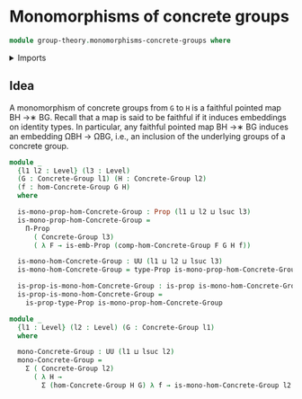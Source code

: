 # Monomorphisms of concrete groups

```agda
module group-theory.monomorphisms-concrete-groups where
```

<details><summary>Imports</summary>

```agda
open import foundation.dependent-pair-types
open import foundation.embeddings
open import foundation.propositions
open import foundation.universe-levels

open import group-theory.concrete-groups
open import group-theory.homomorphisms-concrete-groups
```

</details>

## Idea

A monomorphism of concrete groups from `G` to `H` is a faithful pointed map BH
→∗ BG. Recall that a map is said to be faithful if it induces embeddings on
identity types. In particular, any faithful pointed map BH →∗ BG induces an
embedding ΩBH → ΩBG, i.e., an inclusion of the underlying groups of a concrete
group.

```agda
module _
  {l1 l2 : Level} (l3 : Level)
  (G : Concrete-Group l1) (H : Concrete-Group l2)
  (f : hom-Concrete-Group G H)
  where

  is-mono-prop-hom-Concrete-Group : Prop (l1 ⊔ l2 ⊔ lsuc l3)
  is-mono-prop-hom-Concrete-Group =
    Π-Prop
      ( Concrete-Group l3)
      ( λ F → is-emb-Prop (comp-hom-Concrete-Group F G H f))

  is-mono-hom-Concrete-Group : UU (l1 ⊔ l2 ⊔ lsuc l3)
  is-mono-hom-Concrete-Group = type-Prop is-mono-prop-hom-Concrete-Group

  is-prop-is-mono-hom-Concrete-Group : is-prop is-mono-hom-Concrete-Group
  is-prop-is-mono-hom-Concrete-Group =
    is-prop-type-Prop is-mono-prop-hom-Concrete-Group

module _
  {l1 : Level} (l2 : Level) (G : Concrete-Group l1)
  where

  mono-Concrete-Group : UU (l1 ⊔ lsuc l2)
  mono-Concrete-Group =
    Σ ( Concrete-Group l2)
      ( λ H →
        Σ (hom-Concrete-Group H G) λ f → is-mono-hom-Concrete-Group l2 H G f)
```
